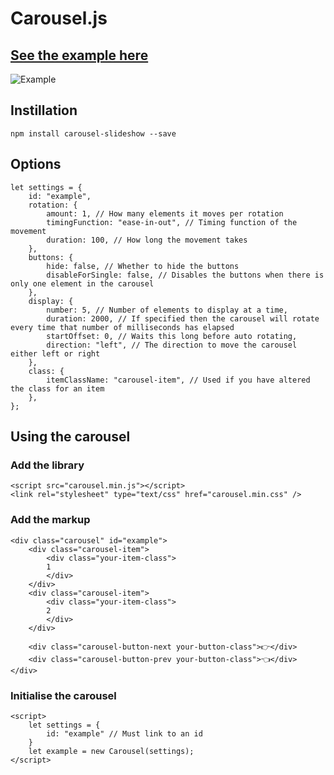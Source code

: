 # Carousel.js

## [See the example here](https://wkelly1.github.io/Carousel/index.html)

![Example](https://github.com/wkelly1/Carousel-js/blob/master/examples/images/example.png?raw=true)

## Instillation
```
npm install carousel-slideshow --save
```

## Options

```
let settings = {
    id: "example",
    rotation: {
        amount: 1, // How many elements it moves per rotation
        timingFunction: "ease-in-out", // Timing function of the movement
        duration: 100, // How long the movement takes
    },
    buttons: {
        hide: false, // Whether to hide the buttons
        disableForSingle: false, // Disables the buttons when there is only one element in the carousel
    },
    display: {
        number: 5, // Number of elements to display at a time,
        duration: 2000, // If specified then the carousel will rotate every time that number of milliseconds has elapsed
        startOffset: 0, // Waits this long before auto rotating,
        direction: "left", // The direction to move the carousel either left or right
    },
    class: {
        itemClassName: "carousel-item", // Used if you have altered the class for an item
    },
};
```

## Using the carousel

### Add the library
```
<script src="carousel.min.js"></script>
<link rel="stylesheet" type="text/css" href="carousel.min.css" />
```

### Add the markup
```
<div class="carousel" id="example">
    <div class="carousel-item">
        <div class="your-item-class">
        1
        </div>
    </div>
    <div class="carousel-item">
        <div class="your-item-class">
        2
        </div>
    </div>

    <div class="carousel-button-next your-button-class">👉</div>
    <div class="carousel-button-prev your-button-class">👈</div>
</div>
```

### Initialise the carousel
```
<script>
    let settings = {
        id: "example" // Must link to an id
    }
    let example = new Carousel(settings);
</script>
```
